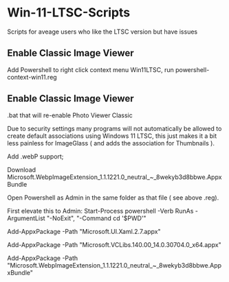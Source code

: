 # Win-11-LTSC-Scripts
Scripts for aveage users who like the LTSC version but have issues

## Enable Classic Image Viewer
Add  Powershell to right click context menu Win11LTSC, run powershell-context-win11.reg

## Enable Classic Image Viewer

.bat that will re-enable Photo Viewer Classic 

Due to security settings many programs will not automatically be allowed to create default associations using Windows 11 LTSC, this just makes it a bit less painless for ImageGlass ( and adds the association for Thumbnails ).

Add .webP support;

Download Microsoft.WebpImageExtension_1.1.1221.0_neutral_~_8wekyb3d8bbwe.AppxBundle

Open Powershell as Admin in the same folder as that file ( see above .reg).

First elevate this to Admin: Start-Process powershell -Verb RunAs -ArgumentList "-NoExit", "-Command cd '$PWD'"

Add-AppxPackage -Path "Microsoft.UI.Xaml.2.7.appx"

Add-AppxPackage -Path "Microsoft.VCLibs.140.00_14.0.30704.0_x64.appx"

Add-AppxPackage -Path "Microsoft.WebpImageExtension_1.1.1221.0_neutral_~_8wekyb3d8bbwe.AppxBundle" 
